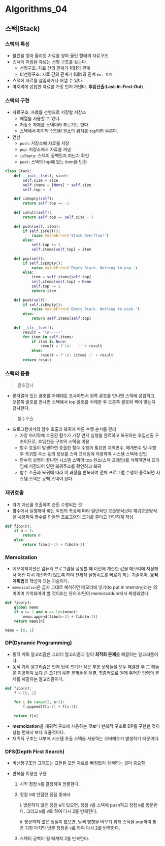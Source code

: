 # Algorithms_04

## 스택(Stack)

### 스택의 특성

-   물건을 쌓아 올리듯 자료를 쌓아 올린 형태의 자료구조
-   스택에 저장된 자료는 선형 구조를 갖는다.
    -   선형구조: 자료 간의 관계가 1대1의 관계
    -   비선형구조: 자료 간의 관계가 1대N의 관계 `ex. 트리`
-   스택에 자료를 삽입하거나 꺼낼 수 있다.
-   마지막에 삽입한 자료를 가장 먼저 꺼낸다. **후입선출**(**Last-In-First-Out**)

### 스택의 구현

-   자료구조: 자료를 선형으로 저장할 저장소
    -   배열을 사용할 수 있다.
    -   저장소 자체를 스택이라 부르기도 한다.
    -   스택에서 마지막 삽입된 원소의 위치를 `top`이라 부른다.
-   연산
    -   `push`: 저장소에 자료를 저장
    -   `pop`: 저장소에서 자료를 꺼냄
    -   `isEmpty`: 스택이 공백인지 아닌지 확인
    -   `peek`: 스택의 top에 있는 item을 반환

```python
class Stack:
    def __init__(self, size):
        self.size = size
        self.items = [None] * self.size
        self.top = -1
        
    def isEmpty(self):
        return self.top == -1
    
    def isFull(self):
        return self.top == self.size - 1
    
    def push(self, item):
        if self.isFull():
            raise ValueError('Stack Overflow!')
        else:
            self.top += 1
            self.items[self.top] = item
        
    def pop(self):
        if self.isEmpty():
            raise ValueError('Empty Stack. Nothing to pop.')
        else:
            item = self.items[self.top]
            self.items[self.top] = None
            self.top -= 1
            return item
    
    def peek(self):
        if self.isEmpty():
            raise ValueError('Empty Stack. Nothing to peek.')
        else:
            return self.items[self.top]
    
    def __str__(self):
        result = '\n-----'
        for item in self.items:
            if item is None:
                result = f'\n|   |' + result
            else:
                result = f'\n| {item} |' + result
        return result
```

### 스택의 응용

>   괄호검사

-   문자열에 있는 괄호를 차례대로 조사하면서 왼쪽 괄호를 만나면 스택에 삽입하고, 오른쪽 괄호를 만나면 스택에서 top 괄호를 삭제한 후 오른쪽 괄호와 짝이 맞는지 검사한다.

>    함수호출

-   프로그램에서의 함수 호출과 복귀에 따른 수행 순서를 관리
    -   가장 마지막에 호출된 함수가 가장 먼저 실행을 완료하고 복귀하는 후입선출 구조이므로, 후입선출 구조의 스택을 이용
    -   함수 호출이 발생하면 호출한 함수 수행에 필요한 지역변수, 매개변수 및 수행 후 복귀할 주소 등의 정보를 스택 프레임에 저장하여 시스템 스택에 삽입
    -   함수의 실행이 끝나면 시스템 스택의 top 원소(스택 프레임)를 삭제하면서 프레임에 저장되어 있던 복귀주소를 확인하고 복귀
    -   함수 호출과 복귀에 따라 이 과정을 반복하여 전체 프로그램 수행이 종료되면 시스템 스택은 공백 스택이 된다.

### 재귀호출

-   자기 자신을 호출하여 순환 수행되는 것
-   함수에서 실행해야 하는 작업의 특성에 따라 일반적인 호출방식보다 재귀호출방식을 사용하여 함수를 만들면 프로그램의 크기를 줄이고 간단하게 작성

```python
def fibo(n):
    if n < 2:
        return n
    else:
        return fibo(n-1) + fibo(n-2)
```

### Memoization

-   메모이제이션은 컴퓨터 프로그램을 실행할 때 이전에 계산한 값을 메모리에 저장해서 매번 다시 계산하지 않도록 하여 전체적 실행속도를 빠르게 하는 기술이며, **동적 계획법**의 핵심이 되는 기술이다.
-   `memoization`은 글자 그대로 해석하면 메모리에 넣기(to put in memory)라는 의미이며 기억되어야 할 것이라는 뜻의 라틴어 memorandum에서 파생되었다.

```python
def fibo(n):
    global memo
    if n >= 2 and n >= len(memo):
        memo.append(fibo(n-1) + fibo(n-2))
    return memo[n]

memo = [0, 1]
```

### DP(Dynamic Programming)

-   동적 계획 알고리즘은 그리디 알고리즘과 같이 **최적화 문제**를 해결하는 알고리즘이다.
-   동적 계획 알고리즘은 먼저 입력 크기가 작은 부분 문제들을 모두 해결한 후 그 해들을 이용하여 보다 큰 크기의 부분 문제들을 해결, 최종적으로 원래 주어진 입력의 문제를 해결하는 알고리즘이다.

```python
def fibo(n):
    f = [0, 1]
    
    for i in range(2, n+1):
        f.append(f[i-1] + f[i-2])
        
    return f[n]
```

-   **memoization**을 재귀적 구조에 사용하는 것보다 반복적 구조로 DP를 구현한 것이 성능 면에서 보다 효율적이다.
-   재귀적 구조는 내부에 시스템 호출 스택을 사용하는 오버헤드가 발생하기 때문이다.

### DFS(Depth First Search)

-   비선형구조인 그래프는 표현된 모든 자료를 빠짐없이 검색하는 것이 중요함

-   반복을 이용한 구현

    1.   시작 정점 `V`를 결정하여 방문한다.

    2.   정점 `V`에 인접한 정점 중에서

         i. 방문하지 않은 정점 `W`가 있으면, 정점 `V`를 스택에 push하고 정점 `W`를 방문한다. 그리고 `W`를 `V`로 하여 다시 2를 반복한다.

         ii. 방문하지 않은 정점이 없으면, 탐색 방향을 바꾸기 위해 스택을 pop하여 받은 가장 마지막 방문 정점을 `V`로 하여 다시 2를 반복한다.

    3.   스택이 공백이 될 때까지 2를 반복한다.

